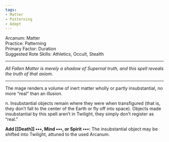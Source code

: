 ```yaml
---
tags:
- Matter
- Patterning
- Adept
---
```


Arcanum: Matter\
Practice: Patterning\
Primary Factor: Duration\
Suggested Rote Skills: Athletics, Occult, Stealth

---

_All Fallen Matter is merely a shadow of Supernal truth, and this spell reveals the truth of that axiom._

---

The mage renders a volume of inert matter wholly or partly insubstantial, no more “real” than an illusion.

n. Insubstantial objects remain where they were when transfigured (that is, they don’t fall to the center of the Earth or fly off into space). Objects made insubstantial by this spell aren’t in Twilight, they simply don’t register as “real.”

**Add [[Death]] •••, Mind •••, or Spirit •••:** The insubstantial object may be shifted into Twilight, attuned to the used Arcanum.